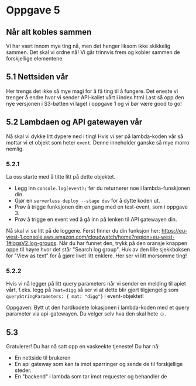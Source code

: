 # Oppgave 5

## Når alt kobles sammen

Vi har vært innom mye ting nå, men det henger liksom ikke skikkelig sammen. Det skal vi ordne nå!
Vi går trinnvis frem og kobler sammen de forskjellige elementene. 

## 5.1 Nettsiden vår

Her trengs det ikke så mye magi for å få ting til å fungere. Det eneste vi trenger å endre hvor vi sender API-kallet vårt i index.html
Last så opp den nye versjonen i S3-bøtten vi laget i oppgave 1 og vi bør være good to go!

## 5.2 Lambdaen og API gatewayen vår
Nå skal vi dykke litt dypere ned i ting!
Hvis vi ser på lambda-koden vår så mottar vi et objekt som heter `event`. Denne inneholder ganske så mye morro nemlig.

### 5.2.1
La oss starte med å titte litt på dette objektet. 
- Legg inn `console.log(event);` før du returnerer noe i lambda-funskjonen din.
- Gjør en `serverless deploy --stage dev` for å dytte koden ut. 
- Prøv å trigge funksjonen din en gang med en test-event, som i oppgave 3. 
- Prøv å trigge en event ved å gå inn på lenken til API gatewayen din. 

Nå skal vi se litt på de loggene. Først finner du din funksjon her: https://eu-west-1.console.aws.amazon.com/cloudwatch/home?region=eu-west-1#logsV2:log-groups.
Når du har funnet den, trykk på den oransje knappen oppe til høyre hvor det står "Search log group". 
Huk av den lille sjekkboksen for "View as text" for å gjøre livet litt enklere.
Her ser vi litt morsomme ting!

### 5.2.2
Hvis vi nå legger på litt query parameters når vi sender en melding til apiet vårt, 
f.eks. legg på `?mat=digg` så ser vi at dette blir gjort tilgjengelig som `queryStringParameters: {
mat: "digg"}` i event-objektet!

Oppgaven: Bytt ut den hardkodete lokasjonen i lambda-koden med et query parameter via api-gatewayen. Du velger selv hva den skal hete ☺️.

## 5.3
Gratulerer! Du har nå satt opp en vaskeekte tjeneste! Du har nå:
- En nettside til brukeren
- En api gateway som kan ta imot spørringer og sende de til forskjellige steder. 
- En "backend" i lambda som tar imot requester og behandler de

